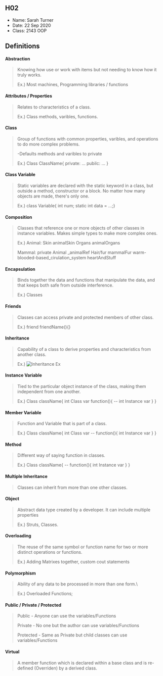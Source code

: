 ## H02

- Name: Sarah Turner
- Date: 22 Sep 2020
- Class: 2143 OOP

## Definitions

#### Abstraction
> Knowing how use or work with items but not needing to know 
> how it truly works.
>
> Ex.) Most machines, Programming libraries / functions 

#### Attributes / Properties
> Relates to characteristics of a class.
>
> Ex.) Class methods, varibles, functions.


#### Class
> Group of functions with common properties, varibles, and operations
> to do more complex problems.
>
>   -Defaults methods and varibles to private
>
> Ex.) Class ClassName{
>       private: ...
>       pubilc: ...
>   }

#### Class Variable
> Static variables are declared with the static keyword in a class, but outside a method,
> constructor or a block. No matter how many objects are made, there's only one. 
>
> Ex.)
> class Variable{
>   int num;
>  static int data = ...;}

#### Composition
> Classes that reference one or more objects of other classes in instance variables.
> Makes simple types to make more complex ones.
>
> Ex.) 
> Animal:
>    Skin animalSkin
>    Organs animalOrgans
>
> Mammal:
>    private Animal _animalRef
>    Hair/fur mammalFur
>    warm-blooded-based_cirulation_system heartAndStuff
>

#### Encapsulation
> Binds together the data and functions that manipulate the data, 
> and that keeps both safe from outside interference.
>
> Ex.) Classes

#### Friends
> Classes can access private and protected members of other class.
>
> Ex.) friend friendName(){}

#### Inheritance
> Capability of a class to derive properties and characteristics from another class.
>
> Ex.)
> ![Inheritance Ex](https://github.com/Slturner980/Images/blob/master/inheritance2.png)

#### Instance Variable
> Tied to the particular object instance of the class,
> making them independent from one another.
>
> Ex.) Class className{
>       int Class var 
>       function(){
>           -- int Instance var
>       }
> }

#### Member Variable
>  Function and Variable that is part of a class.
>
> Ex.) Class className{
>       int Class var 
>      -- function(){
>            int Instance var
>           }
>       }

#### Method
> Different way of saying function in classes.
>
>Ex.) Class className{
>      -- function(){
>            int Instance var
>           }
>       }

#### Multiple Inheritance
> Classes can inherit from more than one other classes.


#### Object
> Abstract data type created by a developer. 
> It can include multiple properties
>
> Ex.) Struts, Classes.

#### Overloading
> The reuse of the same symbol or function name for 
> two or more distinct operations or functions.
>
>Ex.) Adding Matrixes together, custom cout statements

#### Polymorphism
> Ability of any data to be processed in more than one form.\
>
> Ex.) Overloaded Functions;
>

#### Public / Private / Protected
> Public - Anyone can use the variables/Functions
>
> Private - No one but the author can use variables/Functions
>
> Protected - Same as Private but child classes can use variables/Functions

#### Virtual
> A member function which is declared within a base class and is re-defined
> (Overriden) by a derived class. 
